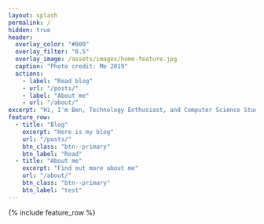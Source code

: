 ```yaml
---
layout: splash
permalink: /
hidden: true
header:
  overlay_color: "#000"
  overlay_filter: "0.5"
  overlay_image: /assets/images/home-feature.jpg
  caption: "Photo credit: Me 2019"
  actions:
    - label: "Read blog"
    - url: "/posts/"  
    - label: "About me"
    - url: "/about/"  
excerpt: "Hi, I'm Ben, Technology Enthusiast, and Computer Science Student. Welcome to my Website."
feature_row:
  - title: "Blog"
    excerpt: "Here is my blog"
    url: "/posts/"
    btn_class: "btn--primary"
    btn_label: "Read"
  - title: "About me"
    excerpt: "Find out more about me"
    url: "/about/"
    btn_class: "btn--primary"
    btn_label: "test"     
---
```


{% include feature_row %}